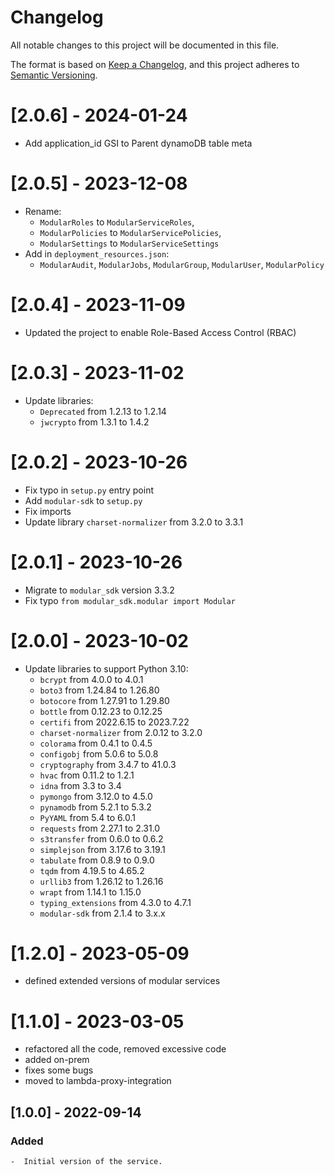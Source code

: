 # Changelog
All notable changes to this project will be documented in this file.

The format is based on [Keep a Changelog](https://keepachangelog.com/en/1.0.0/),
and this project adheres to [Semantic Versioning](https://semver.org/spec/v2.0.0.html).

# [2.0.6] - 2024-01-24
* Add application_id GSI to Parent dynamoDB table meta

# [2.0.5] - 2023-12-08
* Rename:
  * `ModularRoles` to `ModularServiceRoles`,
  * `ModularPolicies` to `ModularServicePolicies`,
  * `ModularSettings` to `ModularServiceSettings`
* Add in `deployment_resources.json`:
  * `ModularAudit`, `ModularJobs`, `ModularGroup`, `ModularUser`, `ModularPolicy` 

# [2.0.4] - 2023-11-09
* Updated the project to enable Role-Based Access Control (RBAC)

# [2.0.3] - 2023-11-02
* Update libraries:
  * `Deprecated` from 1.2.13 to 1.2.14
  * `jwcrypto` from 1.3.1 to 1.4.2

# [2.0.2] - 2023-10-26
* Fix typo in `setup.py` entry point
* Add `modular-sdk` to `setup.py`
* Fix imports
* Update library `charset-normalizer` from 3.2.0 to 3.3.1

# [2.0.1] - 2023-10-26
* Migrate to `modular_sdk` version 3.3.2
* Fix typo `from modular_sdk.modular import Modular`

# [2.0.0] - 2023-10-02
* Update libraries to support Python 3.10:
  * `bcrypt` from 4.0.0 to 4.0.1
  * `boto3` from 1.24.84 to 1.26.80
  * `botocore` from 1.27.91 to 1.29.80
  * `bottle` from 0.12.23 to 0.12.25
  * `certifi` from 2022.6.15 to 2023.7.22
  * `charset-normalizer` from 2.0.12 to 3.2.0
  * `colorama` from 0.4.1 to 0.4.5
  * `configobj` from 5.0.6 to 5.0.8
  * `cryptography` from 3.4.7 to 41.0.3
  * `hvac` from 0.11.2 to 1.2.1
  * `idna` from 3.3 to 3.4
  * `pymongo` from 3.12.0 to 4.5.0
  * `pynamodb` from 5.2.1 to 5.3.2
  * `PyYAML` from 5.4 to 6.0.1
  * `requests` from 2.27.1 to 2.31.0
  * `s3transfer` from 0.6.0 to 0.6.2
  * `simplejson` from 3.17.6 to 3.19.1
  * `tabulate` from 0.8.9 to 0.9.0
  * `tqdm` from 4.19.5 to 4.65.2
  * `urllib3` from 1.26.12 to 1.26.16
  * `wrapt` from 1.14.1 to 1.15.0
  * `typing_extensions` from 4.3.0 to 4.7.1
  * `modular-sdk` from 2.1.4 to 3.x.x

# [1.2.0] - 2023-05-09
* defined extended versions of modular services

# [1.1.0] - 2023-03-05
* refactored all the code, removed excessive code
* added on-prem
* fixes some bugs
* moved to lambda-proxy-integration

## [1.0.0] - 2022-09-14
### Added
    -  Initial version of the service.

